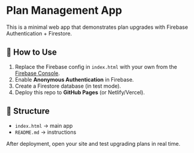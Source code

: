 # Plan Management App

This is a minimal web app that demonstrates plan upgrades with Firebase Authentication + Firestore.

## 🚀 How to Use

1. Replace the Firebase config in `index.html` with your own from the [Firebase Console](https://console.firebase.google.com/).
2. Enable **Anonymous Authentication** in Firebase.
3. Create a Firestore database (in test mode).
4. Deploy this repo to **GitHub Pages** (or Netlify/Vercel).

## 📂 Structure

- `index.html` → main app
- `README.md` → instructions

After deployment, open your site and test upgrading plans in real time.
